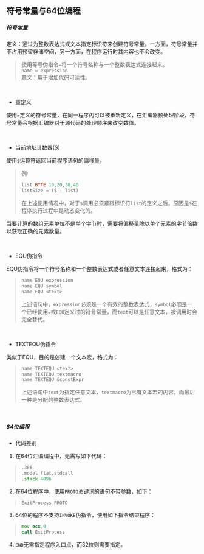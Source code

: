 ## 符号常量与64位编程

##### 符号常量

定义：通过为整数表达式或文本指定标识符来创建符号常量。一方面，符号常量并不占用预留存储空间，另一方面，在程序运行时其内容也不会改变。

> 使用等号伪指令`=`将一个符号名称与一个整数表达式连接起来。  
> `name = expression`  
> 意义：用于增加代码可读性。  

&emsp;

* 重定义

使用`=`定义的符号常量，在同一程序内可以被重新定义，在汇编器预处理阶段，符号常量会根据汇编器对于源代码的处理顺序来改变数值。

&emsp;

* 当前地址计数器($)

使用`$`运算符返回当前程序语句的偏移量。
> 例:
>
> ```asm
> list BYTE 10,20,30,40
> listSize = ($ - list)
> ```
>
> 在上述使用情况中，对于`$`调用必须紧跟标识符`list`的定义之后，原因是`$`在程序执行过程中是动态变化的。

当要计算的数组元素单位不是单个字节时，需要将偏移量除以单个元素的字节倍数以获取正确的元素数量。

&emsp;

* EQU伪指令

EQU伪指令将一个符号名称和一个整数表达式或者任意文本连接起来，格式为：
>
> ```asm
> name EQU expression
> name EQU symbol
> name EQU <text>
> ```
>
> 上述语句中，`expression`必须是一个有效的整数表达式，`symbol`必须是一个已经使用`=`或`EQU`定义过的符号常量，而`text`可以是任意文本，被调用时会完全替代。

&emsp;

* TEXTEQU伪指令

类似于EQU，目的是创建一个文本宏，格式为：
>
> ```asm
> name TEXTEQU <text>
> name TEXTEQU textmacro
> name TEXTEQU &constExpr
> ```
>
> 上述语句中`text`为指定任意文本，`textmacro`为已有文本宏的内容，而最后一种是分配的整数表达式。

&emsp;

##### 64位编程

* 代码差别

1. 在64位汇编编程中，无需写如下代码：
>
> ```asm
> .386
> .model flat,stdcall
> .stack 4096

2. 在64位程序中，使用`PROTO`关键词的语句不带参数，如下：

>`ExitProcess PROTO`

3. 64位的程序不支持`INVOKE`伪指令，使用如下指令结束程序：
>
> ```asm
> mov ecx,0
> call ExitProcess
> ```

4. `END`无需指定程序入口点，而32位则需要指定。
